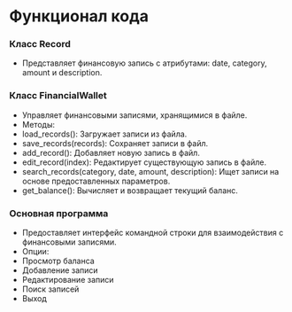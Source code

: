# Функционал кода
### Класс Record

- Представляет финансовую запись с атрибутами: date, category, amount и description.

### Класс FinancialWallet
- Управляет финансовыми записями, хранящимися в файле.
- Методы:
- load_records(): Загружает записи из файла.
- save_records(records): Сохраняет записи в файл.
- add_record(): Добавляет новую запись в файл.
- edit_record(index): Редактирует существующую запись в файле.
- search_records(category, date, amount, description): Ищет записи на основе предоставленных параметров.
- get_balance(): Вычисляет и возвращает текущий баланс.

### Основная программа
- Предоставляет интерфейс командной строки для взаимодействия с финансовыми записями.
- Опции:
- Просмотр баланса
- Добавление записи
- Редактирование записи
- Поиск записей
- Выход
